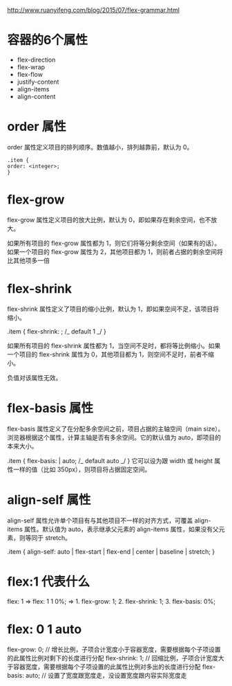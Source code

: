 http://www.ruanyifeng.com/blog/2015/07/flex-grammar.html

# 容器的6个属性
- flex-direction
- flex-wrap
- flex-flow
- justify-content
- align-items
- align-content

# order 属性
order 属性定义项目的排列顺序。数值越小，排列越靠前，默认为 0。
```
.item {
order: <integer>;
}
```

# flex-grow
flex-grow 属性定义项目的放大比例，默认为 0，即如果存在剩余空间，也不放大。

如果所有项目的 flex-grow 属性都为 1，则它们将等分剩余空间（如果有的话）。如果一个项目的 flex-grow 属性为 2，其他项目都为 1，则前者占据的剩余空间将比其他项多一倍


# flex-shrink
flex-shrink 属性定义了项目的缩小比例，默认为 1，即如果空间不足，该项目将缩小。

.item {
flex-shrink: <number>; /_ default 1 _/
}

如果所有项目的 flex-shrink 属性都为 1，当空间不足时，都将等比例缩小。如果一个项目的 flex-shrink 属性为 0，其他项目都为 1，则空间不足时，前者不缩小。

负值对该属性无效。

# flex-basis 属性
flex-basis 属性定义了在分配多余空间之前，项目占据的主轴空间（main size）。浏览器根据这个属性，计算主轴是否有多余空间。它的默认值为 auto，即项目的本来大小。

.item {
flex-basis: <length> | auto; /_ default auto _/
}
它可以设为跟 width 或 height 属性一样的值（比如 350px），则项目将占据固定空间。

# align-self 属性
align-self 属性允许单个项目有与其他项目不一样的对齐方式，可覆盖 align-items 属性。默认值为 auto，表示继承父元素的 align-items 属性，如果没有父元素，则等同于 stretch。

.item {
align-self: auto | flex-start | flex-end | center | baseline | stretch;
}

# flex:1 代表什么

flex: 1 => flex: 1 1 0%; => 
    1. flex-grow: 1;
    2. flex-shrink: 1;
    3. flex-basis: 0%;

# flex: 0 1 auto

flex-grow: 0; // 增长比例，子项合计宽度小于容器宽度，需要根据每个子项设置的此属性比例对剩下的长度进行分配
flex-shrink: 1; // 回缩比例，子项合计宽度大于容器宽度，需要根据每个子项设置的此属性比例对多出的长度进行分配
flex-basis: auto; // 设置了宽度跟宽度走，没设置宽度跟内容实际宽度走

